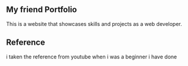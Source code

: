 ## My friend Portfolio 

 This is a website that showcases  skills and projects as a web developer.

 ##  Reference 
 i taken the reference from youtube when i was a beginner i have done
